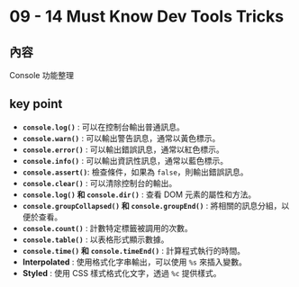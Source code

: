 # 09 - 14 Must Know Dev Tools Tricks

## 內容
Console 功能整理

## key point 
- **`console.log()`**   : 可以在控制台輸出普通訊息。
- **`console.warn()`**  : 可以輸出警告訊息，通常以黃色標示。
- **`console.error()`** : 可以輸出錯誤訊息，通常以紅色標示。
- **`console.info()`**  : 可以輸出資訊性訊息，通常以藍色標示。
- **`console.assert()`**: 檢查條件，如果為 `false`，則輸出錯誤訊息。
- **`console.clear()`** : 可以清除控制台的輸出。
- **`console.log()` 和 `console.dir()`** : 查看 DOM 元素的屬性和方法。
- **`console.groupCollapsed()` 和 `console.groupEnd()`** : 將相關的訊息分組，以便於查看。
- **`console.count()`** : 計數特定標籤被調用的次數。
- **`console.table()`** : 以表格形式顯示數據。
- **`console.time()` 和 `console.timeEnd()`** : 計算程式執行的時間。
- **Interpolated** : 使用格式化字串輸出，可以使用 `%s` 來插入變數。
- **Styled** : 使用 CSS 樣式格式化文字，透過 `%c` 提供樣式。
